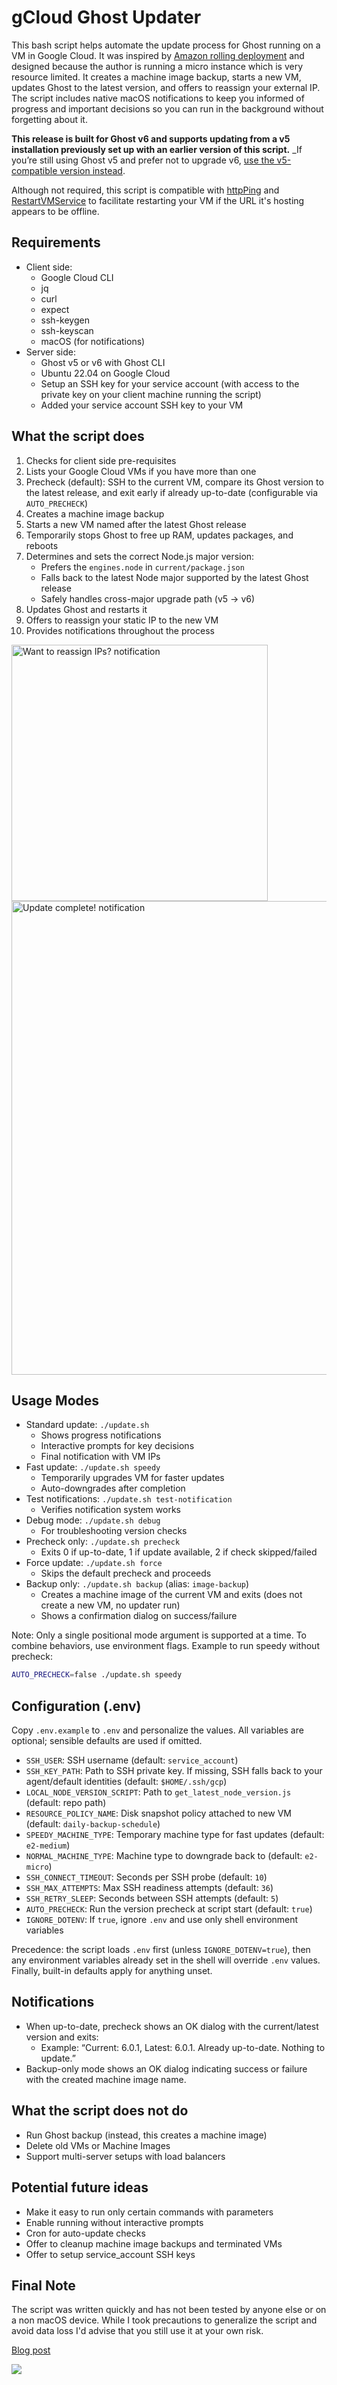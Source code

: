 # gCloud Ghost Updater

This bash script helps automate the update process for Ghost running on a VM in Google Cloud. It was inspired by [Amazon rolling deployment](https://docs.aws.amazon.com/whitepapers/latest/overview-deployment-options/rolling-deployments.html) and designed because the author is running a micro instance which is very resource limited. It creates a machine image backup, starts a new VM, updates Ghost to the latest version, and offers to reassign your external IP. The script includes native macOS notifications to keep you informed of progress and important decisions so you can run in the background without forgetting about it.

**This release is built for Ghost v6 and supports updating from a v5 installation previously set up with an earlier version of this script.** _If you’re still using Ghost v5 and prefer not to upgrade v6, [use the v5-compatible version instead](https://github.com/danielraffel/gCloud-Ghost-Updater/releases/tag/0.1).

Although not required, this script is compatible with [httpPing](https://github.com/danielraffel/httpPing) and [RestartVMService](https://github.com/danielraffel/RestartVMService) to facilitate restarting your VM if the URL it's hosting appears to be offline.

## Requirements

* Client side:
    * Google Cloud CLI
    * jq
    * curl
    * expect
    * ssh-keygen
    * ssh-keyscan
    * macOS (for notifications)
* Server side:
    * Ghost v5 or v6 with Ghost CLI
    * Ubuntu 22.04 on Google Cloud
    * Setup an SSH key for your service account (with access to the private key on your client machine running the script)
    * Added your service account SSH key to your VM

## What the script does

1. Checks for client side pre-requisites
2. Lists your Google Cloud VMs if you have more than one
3. Precheck (default): SSH to the current VM, compare its Ghost version to the latest release, and exit early if already up-to-date (configurable via `AUTO_PRECHECK`)
4. Creates a machine image backup
5. Starts a new VM named after the latest Ghost release
6. Temporarily stops Ghost to free up RAM, updates packages, and reboots
7. Determines and sets the correct Node.js major version:
   - Prefers the `engines.node` in `current/package.json`
   - Falls back to the latest Node major supported by the latest Ghost release
   - Safely handles cross-major upgrade path (v5 → v6)
8. Updates Ghost and restarts it
9. Offers to reassign your static IP to the new VM
10. Provides notifications throughout the process
<img width="410" alt="Want to reassign IPs? notification" src="https://github.com/user-attachments/assets/87ad05b7-2064-4df4-ba6d-27eec11dcdf1" />
<img width="758" alt="Update complete! notification" src="https://github.com/user-attachments/assets/1db778bc-3bbe-4a89-b8d6-eac9b04088d7" />


## Usage Modes

* Standard update: `./update.sh`
    * Shows progress notifications
    * Interactive prompts for key decisions
    * Final notification with VM IPs
* Fast update: `./update.sh speedy`
    * Temporarily upgrades VM for faster updates
    * Auto-downgrades after completion
* Test notifications: `./update.sh test-notification`
    * Verifies notification system works
* Debug mode: `./update.sh debug`
    * For troubleshooting version checks
* Precheck only: `./update.sh precheck`
    * Exits 0 if up-to-date, 1 if update available, 2 if check skipped/failed
* Force update: `./update.sh force`
    * Skips the default precheck and proceeds
* Backup only: `./update.sh backup` (alias: `image-backup`)
    * Creates a machine image of the current VM and exits (does not create a new VM, no updater run)
    * Shows a confirmation dialog on success/failure

Note: Only a single positional mode argument is supported at a time. To combine behaviors, use environment flags. Example to run speedy without precheck:

```bash
AUTO_PRECHECK=false ./update.sh speedy
```

## Configuration (.env)

Copy `.env.example` to `.env` and personalize the values. All variables are optional; sensible defaults are used if omitted.

- `SSH_USER`: SSH username (default: `service_account`)
- `SSH_KEY_PATH`: Path to SSH private key. If missing, SSH falls back to your agent/default identities (default: `$HOME/.ssh/gcp`)
- `LOCAL_NODE_VERSION_SCRIPT`: Path to `get_latest_node_version.js` (default: repo path)
- `RESOURCE_POLICY_NAME`: Disk snapshot policy attached to new VM (default: `daily-backup-schedule`)
- `SPEEDY_MACHINE_TYPE`: Temporary machine type for fast updates (default: `e2-medium`)
- `NORMAL_MACHINE_TYPE`: Machine type to downgrade back to (default: `e2-micro`)
- `SSH_CONNECT_TIMEOUT`: Seconds per SSH probe (default: `10`)
- `SSH_MAX_ATTEMPTS`: Max SSH readiness attempts (default: `36`)
- `SSH_RETRY_SLEEP`: Seconds between SSH attempts (default: `5`)
- `AUTO_PRECHECK`: Run the version precheck at script start (default: `true`)
- `IGNORE_DOTENV`: If `true`, ignore `.env` and use only shell environment variables

Precedence: the script loads `.env` first (unless `IGNORE_DOTENV=true`), then any environment variables already set in the shell will override `.env` values. Finally, built-in defaults apply for anything unset.

## Notifications

- When up-to-date, precheck shows an OK dialog with the current/latest version and exits:
  - Example: “Current: 6.0.1, Latest: 6.0.1. Already up-to-date. Nothing to update.”
- Backup-only mode shows an OK dialog indicating success or failure with the created machine image name.

## What the script does not do

* Run Ghost backup (instead, this creates a machine image)
* Delete old VMs or Machine Images
* Support multi-server setups with load balancers

## Potential future ideas

* Make it easy to run only certain commands with parameters
* Enable running without interactive prompts
* Cron for auto-update checks
* Offer to cleanup machine image backups and terminated VMs
* Offer to setup service_account SSH keys

## Final Note

The script was written quickly and has not been tested by anyone else or on a non macOS device. While I took precautions to generalize the script and avoid data loss I'd advise that you still use it at your own risk.

[Blog post](https://danielraffel.me/2023/09/05/updating-ghost-on-a-google-cloud-micro-instance/)

![](https://i.imgur.com/qvHIFVy.gif)
